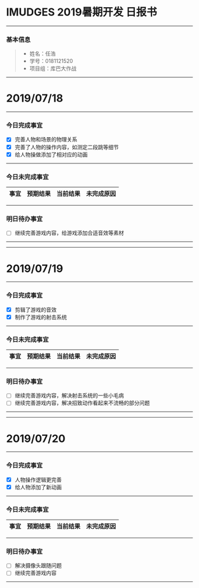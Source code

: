 # IMUDGES 2019暑期开发 日报书
-------


### 基本信息
> * 姓名：任浩
> * 学号：0181121520
> * 项目组：库巴大作战

-------


# 2019/07/18

-------

### 今日完成事宜
- [x] 完善人物和场景的物理关系
- [x] 完善了人物的操作内容，如测定二段跳等细节
- [x] 给人物操做添加了相对应的动画

-----
### 今日未完成事宜


| 事宜     |预期结果| 当前结果  | 未完成原因   | 
| --------   | -----:  | -----:  | :----:  |



------
### 明日待办事宜
- [ ] 继续完善游戏内容，给游戏添加合适音效等素材
-------



-------



# 2019/07/19

-------

### 今日完成事宜
- [x] 剪辑了游戏的音效
- [x] 制作了游戏的射击系统
-----
### 今日未完成事宜


| 事宜     |预期结果| 当前结果  | 未完成原因   | 
| --------   | -----:  | -----:  | :----:  |



------
### 明日待办事宜
- [ ] 继续完善游戏内容，解决射击系统的一些小毛病
- [ ] 继续完善游戏内容，解决招致动作看起来不流畅的部分问题
-------



-------



# 2019/07/20

-------

### 今日完成事宜
- [x] 人物操作逻辑更完善
- [x] 给人物添加了新动画
-----
### 今日未完成事宜


| 事宜     |预期结果| 当前结果  | 未完成原因   | 
| --------   | -----:  | -----:  | :----:  |



------
### 明日待办事宜
- [ ] 解决摄像头跟随问题
- [ ] 继续完善游戏内容
-------
